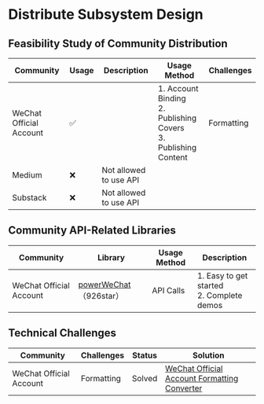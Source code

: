 # Distribute Subsystem Design

## Feasibility Study of Community Distribution

| Community | Usage | Description | Usage Method | Challenges |
| --- | --- | --- | --- | --- |
| WeChat Official Account | ✅ |  | 1. Account Binding<br>2. Publishing Covers<br>3. Publishing Content | Formatting |
| Medium | ❌ | Not allowed to use API |  |  |
| Substack | ❌ | Not allowed to use API |  |  |

## Community API-Related Libraries

| Community | Library | Usage Method | Description |
| --- | --- | --- | --- |
| WeChat Official Account | [powerWeChat](https://github.com/ArtisanCloud/PowerWeChat)（926star） | API Calls | 1. Easy to get started<br>2. Complete demos |

## Technical Challenges

| Community | Challenges | Status | Solution |
| --- | --- | --- | --- |
| WeChat Official Account | Formatting | Solved | [WeChat Official Account Formatting Converter](https://github.com/zkqiang/wechat-mdeditor) |
